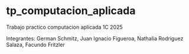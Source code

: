 # tp_computacion_aplicada
Trabajo practico computacion aplicada 1C 2025

Integrantes: German Schmitz, Juan Ignacio Figueroa, Nathalia Rodriguez Salaza, Facundo Fritzler
